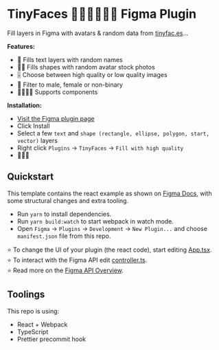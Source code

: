 # TinyFaces 👦🏼👨🏾👩🏻 Figma Plugin

Fill layers in Figma with avatars & random data from [tinyfac.es](https://tinyfac.es/)...

**Features:**

-   📒 Fills text layers with random names
-   👦🏼 Fills shapes with random avatar stock photos
-   🎚 Choose between high quality or low quality images
-   💑 Filter to male, female or non-binary
-   👨‍👩‍👧‍👦 Supports components

**Installation:**

-   [Visit the Figma plugin page](https://www.figma.com/community/plugin/1009744160501872848/TinyFaces)
-   Click Install
-   Select a few `text` and `shape (rectangle, ellipse, polygon, start, vector)` layers
-   Right click `Plugins` -> `TinyFaces` -> `Fill with high quality`
-   🎉🤩🥰

## Quickstart

This template contains the react example as shown on [Figma Docs](https://www.figma.com/plugin-docs/intro/), with some structural changes and extra tooling.

-   Run `yarn` to install dependencies.
-   Run `yarn build:watch` to start webpack in watch mode.
-   Open `Figma` -> `Plugins` -> `Development` -> `New Plugin...` and choose `manifest.json` file from this repo.

⭐ To change the UI of your plugin (the react code), start editing [App.tsx](./src/app/components/App.tsx).  
⭐ To interact with the Figma API edit [controller.ts](./src/plugin/controller.ts).  
⭐ Read more on the [Figma API Overview](https://www.figma.com/plugin-docs/api/api-overview/).

## Toolings

This repo is using:

-   React + Webpack
-   TypeScript
-   Prettier precommit hook
